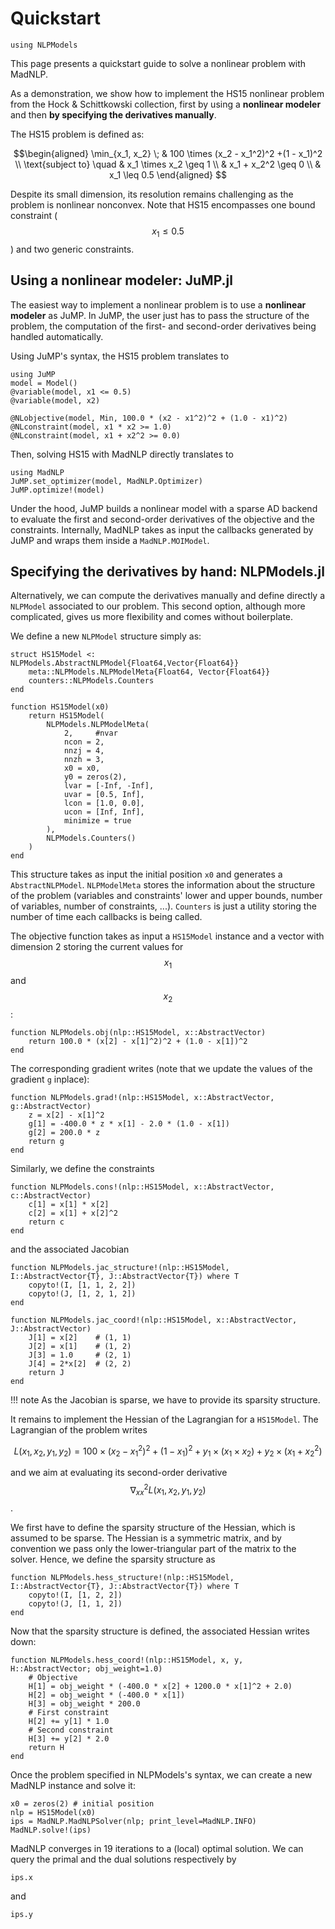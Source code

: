 # Quickstart

```@setup quickstart
using NLPModels

```


This page presents a quickstart guide to solve
a nonlinear problem with MadNLP.

As a demonstration, we show how to implement
the HS15 nonlinear problem from the Hock & Schittkowski collection,
first by using a **nonlinear modeler** and then **by specifying the derivatives manually**.

The HS15 problem is defined as:
```math
\begin{aligned}
\min_{x_1, x_2} \; &   100 \times (x_2 - x_1^2)^2 +(1 - x_1)^2 \\
\text{subject to} \quad &  x_1  \times x_2 \geq 1 \\
        & x_1 + x_2^2 \geq 0 \\
        & x_1 \leq 0.5
\end{aligned}

```
Despite its small dimension, its resolution remains challenging
as the problem is nonlinear nonconvex. Note that HS15 encompasses
one bound constraint ($$x_1 \leq 0.5$$) and two generic constraints.


## Using a nonlinear modeler: JuMP.jl

The easiest way to implement a nonlinear problem is
to use a **nonlinear modeler** as JuMP.
In JuMP, the user just has to pass the structure of the problem,
the computation of the first- and second-order derivatives being
handled automatically.

Using JuMP's syntax, the HS15 problem translates to
```@example quickstart
using JuMP
model = Model()
@variable(model, x1 <= 0.5)
@variable(model, x2)

@NLobjective(model, Min, 100.0 * (x2 - x1^2)^2 + (1.0 - x1)^2)
@NLconstraint(model, x1 * x2 >= 1.0)
@NLconstraint(model, x1 + x2^2 >= 0.0)

```

Then, solving HS15 with MadNLP directly translates to
```@example quickstart
using MadNLP
JuMP.set_optimizer(model, MadNLP.Optimizer)
JuMP.optimize!(model)

```

Under the hood, JuMP builds a nonlinear model with a
sparse AD backend to evaluate the first and second-order
derivatives of the objective and the constraints. Internally,
MadNLP takes as input the callbacks generated by JuMP
and wraps them inside a `MadNLP.MOIModel`.


## Specifying the derivatives by hand: NLPModels.jl

Alternatively, we can compute the derivatives manually
and define directly a `NLPModel` associated to our problem.
This second option, although more complicated, gives
us more flexibility and comes without boilerplate.

We define a new `NLPModel` structure simply as:
```@example quickstart
struct HS15Model <: NLPModels.AbstractNLPModel{Float64,Vector{Float64}}
    meta::NLPModels.NLPModelMeta{Float64, Vector{Float64}}
    counters::NLPModels.Counters
end

function HS15Model(x0)
    return HS15Model(
        NLPModels.NLPModelMeta(
            2,     #nvar
            ncon = 2,
            nnzj = 4,
            nnzh = 3,
            x0 = x0,
            y0 = zeros(2),
            lvar = [-Inf, -Inf],
            uvar = [0.5, Inf],
            lcon = [1.0, 0.0],
            ucon = [Inf, Inf],
            minimize = true
        ),
        NLPModels.Counters()
    )
end
```
This structure takes as input the initial position `x0` and generates
a `AbstractNLPModel`. `NLPModelMeta` stores the information about
the structure of the problem (variables and constraints' lower and upper bounds,
number of variables, number of constraints, ...). `Counters` is just a utility
storing the number of time each callbacks is being called.

The objective function takes as input a `HS15Model` instance
and a vector with dimension 2 storing the current values for $$x_1$$ and $$x_2$$:
```@example quickstart
function NLPModels.obj(nlp::HS15Model, x::AbstractVector)
    return 100.0 * (x[2] - x[1]^2)^2 + (1.0 - x[1])^2
end
```
The corresponding gradient writes (note that we update the values of the gradient
`g` inplace):
```@example quickstart
function NLPModels.grad!(nlp::HS15Model, x::AbstractVector, g::AbstractVector)
    z = x[2] - x[1]^2
    g[1] = -400.0 * z * x[1] - 2.0 * (1.0 - x[1])
    g[2] = 200.0 * z
    return g
end
```

Similarly, we define the constraints
```@example quickstart
function NLPModels.cons!(nlp::HS15Model, x::AbstractVector, c::AbstractVector)
    c[1] = x[1] * x[2]
    c[2] = x[1] + x[2]^2
    return c
end
```
and the associated Jacobian
```@example quickstart
function NLPModels.jac_structure!(nlp::HS15Model, I::AbstractVector{T}, J::AbstractVector{T}) where T
    copyto!(I, [1, 1, 2, 2])
    copyto!(J, [1, 2, 1, 2])
end

function NLPModels.jac_coord!(nlp::HS15Model, x::AbstractVector, J::AbstractVector)
    J[1] = x[2]    # (1, 1)
    J[2] = x[1]    # (1, 2)
    J[3] = 1.0     # (2, 1)
    J[4] = 2*x[2]  # (2, 2)
    return J
end
```

!!! note
    As the Jacobian is sparse, we have to provide its sparsity structure.


It remains to implement the Hessian of the Lagrangian for a `HS15Model`.
The Lagrangian of the problem writes
```math
L(x_1, x_2, y_1, y_2) = 100 \times (x_2 - x_1^2)^2 +(1 - x_1)^2
+ y_1 \times (x_1 \times x_2) + y_2 \times (x_1 + x_2^2)
```
and we aim at evaluating its second-order derivative $$\nabla^2_{xx}L(x_1, x_2, y_1, y_2)$$.

We first have to define the sparsity structure of the Hessian, which is
assumed to be sparse. The Hessian is a symmetric matrix, and by convention
we pass only the lower-triangular part of the matrix to the solver. Hence,
we define the sparsity structure as
```@example quickstart
function NLPModels.hess_structure!(nlp::HS15Model, I::AbstractVector{T}, J::AbstractVector{T}) where T
    copyto!(I, [1, 2, 2])
    copyto!(J, [1, 1, 2])
end
```

Now that the sparsity structure is defined, the associated Hessian
writes down:
```@example quickstart
function NLPModels.hess_coord!(nlp::HS15Model, x, y, H::AbstractVector; obj_weight=1.0)
    # Objective
    H[1] = obj_weight * (-400.0 * x[2] + 1200.0 * x[1]^2 + 2.0)
    H[2] = obj_weight * (-400.0 * x[1])
    H[3] = obj_weight * 200.0
    # First constraint
    H[2] += y[1] * 1.0
    # Second constraint
    H[3] += y[2] * 2.0
    return H
end

```

Once the problem specified in NLPModels's syntax, we can create
a new MadNLP instance and solve it:
```@example quickstart
x0 = zeros(2) # initial position
nlp = HS15Model(x0)
ips = MadNLP.MadNLPSolver(nlp; print_level=MadNLP.INFO)
MadNLP.solve!(ips)
```

MadNLP converges in 19 iterations to a (local) optimal solution.
We can query the primal and the dual solutions respectively by
```@example quickstart
ips.x
```
and
```@example quickstart
ips.y
```
